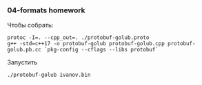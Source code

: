 ### 04-formats homework

Чтобы собрать:
```shell
protoc -I=. --cpp_out=. ./protobuf-golub.proto
g++ -std=c++17 -o protobuf-golub protobuf-golub.cpp protobuf-golub.pb.cc `pkg-config --cflags --libs protobuf`
```

Запустить
```shell
./protobuf-golub ivanov.bin
```